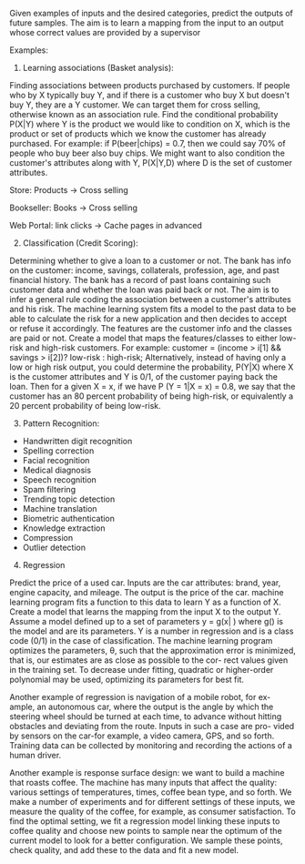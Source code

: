 Given examples of inputs and the desired categories, predict the outputs of future samples.
The aim is to learn a mapping from the input to an output whose correct values are provided by a supervisor 

Examples:
1. Learning associations (Basket analysis):

Finding associations between products purchased by customers. If people who by X typically buy Y, and if there is a customer who buy X but doesn't buy Y, they are a Y customer. We can target them for cross selling, otherwise known as an association rule. Find the conditional probability P(X|Y) where Y is the product we would like to condition on X, which is the product or set of products which we know the customer has already purchased. For example: if P(beer|chips) = 0.7, then we could say 70% of people who buy beer also buy chips. We might want to also condition the customer's attributes along with Y, P(X|Y,D) where D is the set of customer attributes. 

Store: Products -> Cross selling

Bookseller: Books -> Cross selling

Web Portal: link clicks -> Cache pages in advanced

2. Classification (Credit Scoring):

Determining whether to give a loan to a customer or not. The bank has info on the customer: income, savings, collaterals, profession, age, and past financial history. The bank has a record of past loans containing such customer data and whether the loan was paid back or not. The aim is to infer a general rule coding the association between a customer's attributes and his risk. The machine learning system fits a model to the past data to be able to calculate the risk for a new application and then decides to accept or refuse it accordingly. The features are the customer info and the classes are paid or not. Create a model that maps the features/classes to either low-risk and high-risk customers. 
For example: customer = (income > i[1] && savings > i[2])? low-risk : high-risk;
Alternatively, instead of having only a low or high risk output, you could determine the probability, P(Y|X) where X is the customer attributes and Y is 0/1, of the customer paying back the loan. Then for a given X = x, if we have P (Y = 1|X = x) = 0.8, we say that the customer has an 80 percent probability of being high-risk, or equivalently a 20 percent probability of being low-risk. 

3. Pattern Recognition:
- Handwritten digit recognition
- Spelling correction
- Facial recognition
- Medical diagnosis
- Speech recognition
- Spam filtering
- Trending topic detection
- Machine translation
- Biometric authentication
- Knowledge extraction
- Compression
- Outlier detection

4. Regression

Predict the price of a used car. Inputs are the car attributes: brand, year, engine capacity, and mileage. The output is the price of the car. machine learning program fits a function to this data to learn Y as a function of X. Create a model that learns the mapping from the input X to the output Y. Assume a model defined up to a set of parameters y = g(x| ) where g() is the model and   are its parameters. Y is a number in regression and is a class code (0/1) in the case of classification. The machine learning program optimizes the parameters, θ, such that the approximation error is minimized, that is, our estimates are as close as possible to the cor- rect values given in the training set. To decrease under fitting, quadratic or higher-order polynomial may be used, optimizing its parameters for best fit. 

Another example of regression is navigation of a mobile robot, for ex- ample, an autonomous car, where the output is the angle by which the steering wheel should be turned at each time, to advance without hitting obstacles and deviating from the route. Inputs in such a case are pro- vided by sensors on the car-for example, a video camera, GPS, and so forth. Training data can be collected by monitoring and recording the actions of a human driver. 

Another example is response surface design: we want to build a machine that roasts coffee. The machine has many inputs that affect the quality: various settings of temperatures, times, coffee bean type, and so forth. We make a number of experiments and for different settings of these inputs, we measure the quality of the coffee, for example, as consumer satisfaction. To find the optimal setting, we fit a regression model linking these inputs to coffee quality and choose new points to sample near the optimum of the current model to look for a better configuration. We sample these points, check quality, and add these to the data and fit a new model. 


